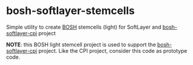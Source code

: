bosh-softlayer-stemcells
========================

Simple utility to create [BOSH](https://github.com/cloudfoundry/bosh) stemcells (light) for SoftLayer and [bosh-softlayer-cpi](https://github.com/maximilien/bosh-softlayer-cpi) project

**NOTE**: this BOSH light stemcell project is used to support the [bosh-softlayer-cpi](https://github.com/maximilien/bosh-softlayer-cpi) project. Like the CPI project, consider this code as prototype code.
